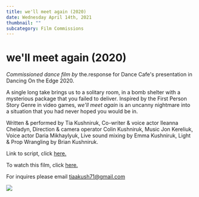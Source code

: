 ```yaml
---
title: we'll meet again (2020)
date: Wednesday April 14th, 2021
thumbnail: ""
subcategory: Film Commissions
---
```

# we'll meet again (2020)

*Commissioned dance film by* the.response for Dance Cafe's presentation in Dancing On the Edge 2020. 

A single long take brings us to a solitary room, in a bomb shelter with a mysterious package that you failed to deliver. Inspired by the First Person Story Genre in video games, *we'll meet again* is an uncanny nightmare into a situation that you had never hoped you would be in. 

Written & performed by Tia Kushniruk, Co-writer & voice actor Ileanna Cheladyn, Direction & camera operator Colin Kushniruk,  Music Jon Kereliuk,  Voice actor Daria Mikhaylyuk,  Live sound mixing by Emma Kushniruk,  Light & Prop Wrangling by Brian Kushniruk. 

Link to script, click [here.](https://docs.google.com/document/d/1xA4HIvP7mm_BlmNTAA9LR0kiW_mHFihMJ1eq8u5dTpE/edit?usp=sharing)

To watch this film, click [here.](https://youtu.be/hVo0Yn7Erz4)

For inquires please email tiaakush71@gmail.com

![](/images/uploads/screen-shot-2021-04-14-at-1.45.16-pm.png)